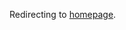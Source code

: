 
<meta http-equiv = "refresh" content = "3; url = https://www.qries.com" />

Redirecting to [homepage](https://hoavu123.github.io/). 

